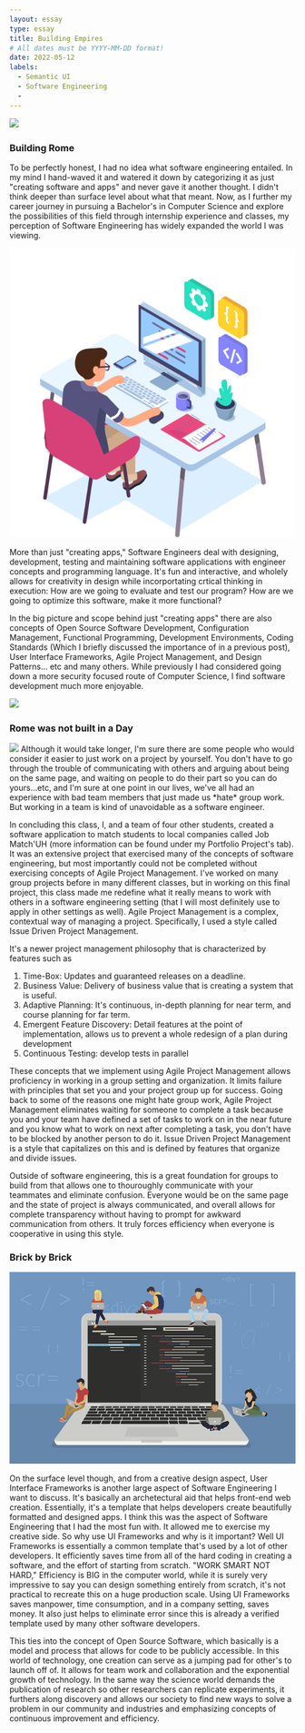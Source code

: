 ```yaml
---
layout: essay
type: essay
title: Building Empires
# All dates must be YYYY-MM-DD format!
date: 2022-05-12
labels:
  - Semantic UI
  - Software Engineering
  - 
---
```

<img class="ui large centered image" src="https://images.unsplash.com/photo-1508490471538-3b55918b83d8?ixlib=rb-1.2.1&ixid=MnwxMjA3fDB8MHxwaG90by1wYWdlfHx8fGVufDB8fHx8&auto=format&fit=crop&w=871&q=80">

### Building Rome

To be perfectly honest, I had no idea what software engineering entailed. In my mind I hand-waved it and watered it down by categorizing it as just "creating software and apps" and never gave it another thought. I didn't think deeper than surface level about what that meant. Now, as I further my career journey in pursuing a Bachelor's in Computer Science and explore the possibilities of this field through internship experience and classes, my perception of Software Engineering has widely expanded the world I was viewing. 

<img class="ui large centered image" src="../images/computer.png">

More than just "creating apps," Software Engineers deal with designing, development, testing and maintaining software applications with engineer concepts and programming language. It's fun and interactive, and wholely allows for creativity in design while incorportating crtical thinking in execution: How are we going to evaluate and test our program? How are we going to optimize this software, make it more functional? 

In the big picture and scope behind just "creating apps" there are also concepts of Open Source Software Development, Configuration Management, Functional Programming, Development Environments, Coding Standards (Which I briefly discussed the importance of in a previous post), User Interface Frameworks, Agile Project Management, and Design Patterns... etc and many others. While previously I had considered going down a more security focused route of Computer Science, I find software development much more enjoyable. 

<img class="ui small floated image" src="https://encrypted-tbn0.gstatic.com/images?q=tbn:ANd9GcTg2QNWZkbDAxCwpjCWLWm8OmrYGg87GQIWV2Kjtvl7zHZX4z4rONA7ntG3jYgglXoEJ5w&usqp=CAU">


### Rome was not built in a Day

<img class="ui small floated image" src="https://kanbanize.com/wp-content/uploads/website-images/Agile/Agility-attributes.png">
Although it would take longer, I'm sure there are some people who would consider it easier to just work on a project by yourself. You don't have to go through the trouble of communicating with others and arguing about being on the same page, and waiting on people to do their part so you can do yours...etc, and I'm sure at one point in our lives, we've all had an experience with bad team members that just made us *hate* group work. But working in a team is kind of unavoidable as a software engineer. 

In concluding this class, I, and a team of four other students, created a software application to match students to local companies called Job Match'UH (more information can be found under my Portfolio Project's tab). It was an extensive project that exercised many of the concepts of software engineering, but most importantly could not be completed without exercising concepts of Agile Project Management. I've worked on many group projects before in many different classes, but in working on this final project, this class made me redefine what it really means to work with others in a software engineering setting (that I will most definitely use to apply in other settings as well). Agile Project Management is a complex, contextual way of managing a project. Specifically, I used a style called Issue Driven Project Management. 

It's a newer project management philosophy that is characterized by features such as

1. Time-Box: Updates and guaranteed releases on a deadline.
2. Business Value: Delivery of business value that is creating a system that is useful.
3. Adaptive Planning: It's continuous, in-depth planning for near term, and course planning for far term.
4. Emergent Feature Discovery: Detail features at the point of implementation, allows us to prevent a whole redesign of a plan during development
5. Continuous Testing: develop tests in parallel

These concepts that we implement using Agile Project Management allows proficiency in working in a group setting and organization. It limits failure with principles that set you and your project group up for success. Going back to some of the reasons one might hate group work, Agile Project Management eliminates waiting for someone to complete a task because you and your team have defined a set of tasks to work on in the near future and you know what to work on next after completing a task, you don't have to be blocked by another person to do it. Issue Driven Project Management is a style that capitalizes on this and is defined by features that organize and divide issues.

Outside of software engineering, this is a great foundation for groups to build from that allows one to thouroughly communicate with your teammates and eliminate confusion. Everyone would be on the same page and the state of project is always communicated, and overall allows for complete transparency without having to prompt for awkward communication from others. It truly forces efficiency when everyone is cooperative in using this style. 

### Brick by Brick

<img class="ui tiny image" src="../images/software.jpg">

On the surface level though, and from a creative design aspect, User Interface Frameworks is another large aspect of Software Engineering I want to discuss. It's basically an archetectural aid that helps front-end web creation. Essentially, it's a template that helps developers create beautifully formatted and designed apps. I think this was the aspect of Software Engineering that I had the most fun with. It allowed me to exercise my creative side. So why use UI Frameworks and why is it important? Well UI Frameworks is essentially a common template that's used by a lot of other developers. It efficiently saves time from all of the hard coding in creating a software, and the effort of starting from scratch. "WORK SMART NOT HARD," Efficiency is BIG in the computer world, while it is surely very impressive to say you can design something entirely from scratch, it's not practical to recreate this on a huge production scale. Using UI Frameworks saves manpower, time consumption, and in a company setting, saves money. It also just helps to eliminate error since this is already a verified template used by many other software developers. 

This ties into the concept of Open Source Software, which basically is a model and process that allows for code to be publicly accessible. In this world of technology, one creation can serve as a jumping pad for other's to launch off of. It allows for team work and collaboration and the exponential growth of technology. In the same way the science world demands the publication of research so other researchers can replicate experiments, it furthers along discovery and allows our society to find new ways to solve a problem in our community and industries and emphasizing concepts of continuous improvement and efficiency.  

